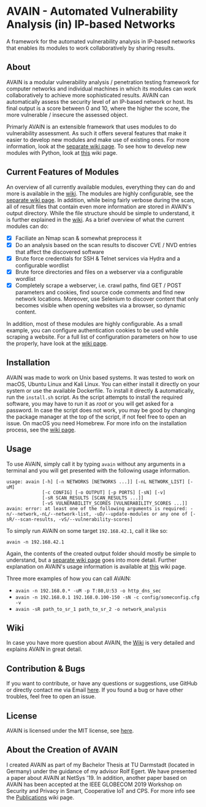 # AVAIN - Automated Vulnerability Analysis (in) IP-based Networks
A framework for the automated vulnerability analysis in IP-based networks that enables its modules to work collaboratively by sharing results.

## About
AVAIN is a modular vulnerability analysis / penetration testing framework for computer networks and individual machines in which its modules can work collaboratively to achieve more sophisticated results. AVAIN can automatically assess the security level of an IP-based network or host. Its final output is a score between 0 and 10, where the higher the score, the more vulnerable / insecure the assessed object.


Primarly AVAIN is an extensible framework that uses modules to do vulnerability assessment. As such it offers several features that make it easier to develop new modules and make use of existing ones. For more information, look at the [separate wiki page](wiki/Framework-Features). To see how to develop new modules with Python, look at [this](wiki/Creating-a-New-Module) wiki page.

## Current Features of Modules
An overview of all currently available modules, everything they can do and more is available in the [wiki](wiki/Module-Overview). The modules are highly configurable, see the [separate wiki page](wiki/Configuration). In addition, while being fairly verbose during the scan, all of result files that contain even more information are stored in AVAIN's output directory. While the file structure should be simple to understand, it is further explained in the [wiki](wiki/Output-Structure). As a brief overview of what the current modules can do:

- [x] Faciliate an Nmap scan &amp; somewhat preprocess it
- [x] Do an analysis based on the scan results to discover CVE / NVD entries that affect the discovered software
- [x] Brute force credentials for SSH &amp; Telnet services via Hydra and a configurable wordlist
- [x] Brute force directories and files on a webserver via a configurable wordlist
- [x] Completely scrape a webserver, i.e. crawl paths, find GET / POST parameters and cookies, find source code comments and find new network locations. Moreover, use Selenium to discover content that only becomes visible when opening websites via a browser, so dynamic content.

In addition, most of these modules are highly configurable. As a small example, you can configure authentication cookies to be used while scraping a website. For a full list of configuration parameters on how to use the properly, have look at the [wiki page](wiki/Configuration).

## Installation
AVAIN was made to work on Unix based systems. It was tested to work on macOS, Ubuntu Linux and Kali Linux. You can either install it directly on your system or use the available Dockerfile. To install it directly &amp; automatically, run the ``install.sh`` script. As the script attempts to install the required software, you may have to run it as *root* or you will get asked for a password. In case the script does not work, you may be good by changing the package manager at the top of the script, if not feel free to open an issue. On macOS you need Homebrew. For more info on the installation process, see the [wiki page](wiki/Installation).

## Usage
To use AVAIN, simply call it by typing ``avain`` without any arguments in a terminal and you will get presented with the following usage information.
```
usage: avain [-h] [-n NETWORKS [NETWORKS ...]] [-nL NETWORK_LIST] [-uM]
             [-c CONFIG] [-o OUTPUT] [-p PORTS] [-sN] [-v]
             [-sR SCAN_RESULTS [SCAN_RESULTS ...]]
             [-vS VULNERABILITY_SCORES [VULNERABILITY_SCORES ...]]
avain: error: at least one of the following arguments is required: -n/--network,-nL/--network-list, -uD/--update-modules or any one of [-sR/--scan-results, -vS/--vulnerability-scores]
```
To simply run AVAIN on some target ``192.168.42.1``, call it like so:
```
avain -n 192.168.42.1
```
Again, the contents of the created output folder should mostly be simple to understand, but a [separate wiki page](wiki/Output-Structure) goes into more detail. Further explanation on AVAIN's usage information is available at [this](wiki/Usage) wiki page.

Three more examples of how you can call AVAIN:
* ``avain -n 192.168.0.* -uM -p T:80,U:53 -o http_dns_sec``
* ``avain -n 192.168.0.1 192.168.0.100-150 -sN -c config/someconfig.cfg -v``
* ``avain -sR path_to_sr_1 path_to_sr_2 -o network_analysis``

## Wiki
In case you have more question about AVAIN, the [Wiki](wiki) is very detailed and explains AVAIN in great detail.

## Contribution & Bugs
If you want to contribute, or have any questions or suggestions, use GitHub or directly contact me via Email <a href="mailto:dustin.born@stud.tu-darmstadt.de">here</a>. If you found a bug or have other troubles, feel free to open an issue.

## License
AVAIN is licensed under the MIT license, see [here](https://github.com/DustinBorn/avain/blob/master/LICENSE).

## About the Creation of AVAIN
I created AVAIN as part of my Bachelor Thesis at TU Darmstadt (located in Germany) under the guidance of my advisor Rolf Egert. We have presented a paper about AVAIN at NetSys&nbsp;'19. In addition, another paper based on AVAIN has been accepted at the IEEE GLOBECOM 2019 Workshop on Security and Privacy in Smart, Cooperative IoT and CPS. For more info see the [Publications](wiki/Publications) wiki page.
